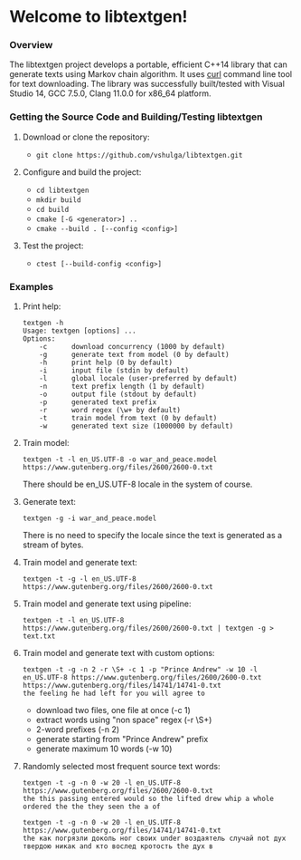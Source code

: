 # Welcome to libtextgen!

### Overview

The libtextgen project develops a portable, efficient C++14 library that can generate texts using Markov chain algorithm. It uses [curl](https://curl.haxx.se) command line tool for text downloading. The library was successfully built/tested with Visual Studio 14, GCC 7.5.0, Clang 11.0.0 for x86_64 platform.

### Getting the Source Code and Building/Testing libtextgen

1. Download or clone the repository:
    * `git clone https://github.com/vshulga/libtextgen.git`

2. Configure and build the project:
    * `cd libtextgen`
    * `mkdir build`
    * `cd build`
    * `cmake [-G <generator>] ..`
    * `cmake --build . [--config <config>]`
    
3. Test the project:
    * `ctest [--build-config <config>]`
    
### Examples

1. Print help:
    ```
    textgen -h
    Usage: textgen [options] ...
    Options:
        -c      download concurrency (1000 by default)
        -g      generate text from model (0 by default)
        -h      print help (0 by default)
        -i      input file (stdin by default)
        -l      global locale (user-preferred by default)
        -n      text prefix length (1 by default)
        -o      output file (stdout by default)
        -p      generated text prefix
        -r      word regex (\w+ by default)
        -t      train model from text (0 by default)
        -w      generated text size (1000000 by default)
    ```
2. Train model:
    ```
    textgen -t -l en_US.UTF-8 -o war_and_peace.model https://www.gutenberg.org/files/2600/2600-0.txt
    ```
    There should be en_US.UTF-8 locale in the system of course.
    
3. Generate text:
    ```
    textgen -g -i war_and_peace.model
    ```
    There is no need to specify the locale since the text is generated as a stream of bytes.
    
4. Train model and generate text:
    ```
    textgen -t -g -l en_US.UTF-8 https://www.gutenberg.org/files/2600/2600-0.txt
    ```
    
5. Train model and generate text using pipeline:
    ```
    textgen -t -l en_US.UTF-8 https://www.gutenberg.org/files/2600/2600-0.txt | textgen -g > text.txt
    ```
    
6. Train model and generate text with custom options:
    ```
    textgen -t -g -n 2 -r \S+ -c 1 -p "Prince Andrew" -w 10 -l en_US.UTF-8 https://www.gutenberg.org/files/2600/2600-0.txt https://www.gutenberg.org/files/14741/14741-0.txt
    the feeling he had left for you will agree to 
    ```
    
    * download two files, one file at once (-c 1)
    * extract words using "non space" regex (-r \\S+)
    * 2-word prefixes (-n 2)
    * generate starting from "Prince Andrew" prefix
    * generate maximum 10 words (-w 10)

7. Randomly selected most frequent source text words:
    ```
    textgen -t -g -n 0 -w 20 -l en_US.UTF-8 https://www.gutenberg.org/files/2600/2600-0.txt
    the this passing entered would so the lifted drew whip a whole ordered the the they seen the a of 
    ```
    ```
    textgen -t -g -n 0 -w 20 -l en_US.UTF-8 https://www.gutenberg.org/files/14741/14741-0.txt
    the как погрязли доколь ног своих under воздаятель случай not дух твердою никак and кто вослед кротость the дух в 
    ```
    
